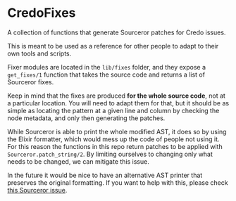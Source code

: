 # CredoFixes

A collection of functions that generate Sourceror patches for Credo issues.

This is meant to be used as a reference for other people to adapt to their own
tools and scripts.

Fixer modules are located in the `lib/fixes` folder, and they expose a
`get_fixes/1` function that takes the source code and returns a list of
Sourceror fixes.

Keep in mind that the fixes are produced **for the whole source code**, not at a
particular location. You will need to adapt them for that, but it should be as
simple as locating the pattern at a given line and column by checking the node
metadata, and only then generating the patches.

While Sourceror is able to print the whole modified AST, it does so by using the
Elixir formatter, which would mess up the code of people not using it. For this
reason the functions in this repo return patches to be applied with
`Sourceror.patch_string/2`. By limiting ourselves to changing only what needs to
be changed, we can mitigate this issue.

In the future it would be nice to have an alternative AST printer that preserves
the original formatting. If you want to help with this, please check [this
Sourceror issue](https://github.com/doorgan/sourceror/issues/15).
